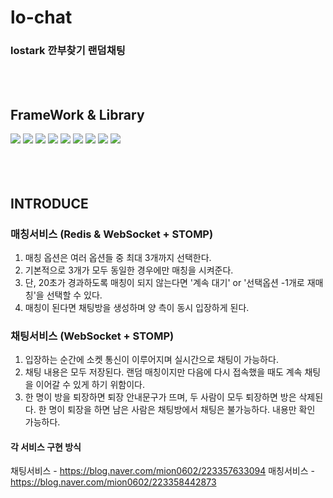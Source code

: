 # lo-chat
### lostark 깐부찾기 랜덤채팅
<br><br>
## FrameWork & Library
<img src="https://img.shields.io/badge/Spring Boot-6DB33F?style=for-the-badge&logo=SpringBoot&logoColor=white"> <img src="https://img.shields.io/badge/mysql-4479A1?style=for-the-badge&logo=mysql&logoColor=white"> <img src="https://img.shields.io/badge/spring security-6DB33F?style=for-the-badge&logo=springsecurity&logoColor=white"> <img src="https://img.shields.io/badge/spring data jpa-6DB33F?style=for-the-badge&logo=&logoColor=white"> <img src="https://img.shields.io/badge/redis-DC382D?style=for-the-badge&logo=Redis&logoColor=white"> <img src="https://img.shields.io/badge/socketJs-010101?style=for-the-badge&logo=socketdotio&logoColor=white"> <img src="https://img.shields.io/badge/amazon ec2-FF9900?style=for-the-badge&logo=amazonec2&logoColor=white"> <img src="https://img.shields.io/badge/github actions-2088FF?style=for-the-badge&logo=githubactions&logoColor=white"> <img src="https://img.shields.io/badge/jwt-97979A?style=for-the-badge&logo=&logoColor=white">
<br><br><br><br>

## INTRODUCE
### 매칭서비스 (Redis & WebSocket + STOMP)
1. 매칭 옵션은 여러 옵션들 중 최대 3개까지 선택한다.
2. 기본적으로 3개가 모두 동일한 경우에만 매칭을 시켜준다.
3. 단, 20초가 경과하도록 매칭이 되지 않는다면 '계속 대기' or '선택옵션 -1개로 재매칭'을 선택할 수 있다. 
4. 매칭이 된다면 채팅방을 생성하며 양 측이 동시 입장하게 된다.

### 채팅서비스 (WebSocket + STOMP)
1. 입장하는 순간에 소켓 통신이 이루어지며 실시간으로 채팅이 가능하다.
2. 채팅 내용은 모두 저장된다. 랜덤 매칭이지만 다음에 다시 접속했을 때도 계속 채팅을 이어갈 수 있게 하기 위함이다.
3. 한 명이 방을 퇴장하면 퇴장 안내문구가 뜨며, 두 사람이 모두 퇴장하면 방은 삭제된다.
     한 명이 퇴장을 하면 남은 사람은 채팅방에서 채팅은 불가능하다. 내용만 확인 가능하다.

#### 각 서비스 구현 방식
채팅서비스 - https://blog.naver.com/mion0602/223357633094
매칭서비스 - https://blog.naver.com/mion0602/223358442873